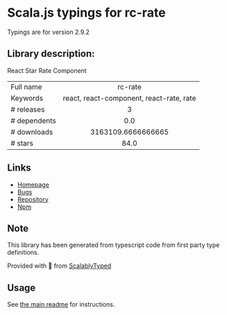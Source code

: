 
# Scala.js typings for rc-rate

Typings are for version 2.9.2

## Library description:
React Star Rate Component

|                    |                 |
| ------------------ | :-------------: |
| Full name          | rc-rate |
| Keywords           | react, react-component, react-rate, rate |
| # releases         | 3 |
| # dependents       | 0.0 |
| # downloads        | 3163109.6666666665 |
| # stars            | 84.0 |

## Links
- [Homepage](https://github.com/react-component/rate)
- [Bugs](https://github.com/react-component/rate/issues)
- [Repository](https://github.com/react-component/rate)
- [Npm](https://www.npmjs.com/package/rc-rate)
    


## Note
This library has been generated from typescript code from first party type definitions.

Provided with :purple_heart: from [ScalablyTyped](https://github.com/oyvindberg/ScalablyTyped)

## Usage
See [the main readme](../../readme.md) for instructions.


